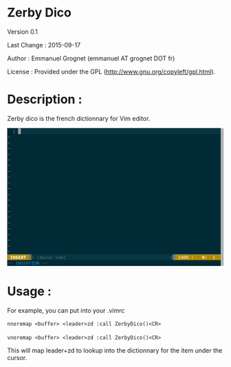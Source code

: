 Zerby Dico
==========

Version 0.1

Last Change : 2015-09-17

Author : Emmanuel Grognet (emmanuel AT grognet DOT fr)

License : Provided under the GPL (http://www.gnu.org/copyleft/gpl.html).

Description :
=============

Zerby dico is the french dictionnary for Vim editor.

![Zerby Dico Screencast](zerby-dico.gif)

Usage :
==============

For example, you can put into your .vimrc

```
nnoremap <buffer> <leader>zd :call ZerbyDico()<CR>

vnoremap <buffer> <leader>zd :call ZerbyDico()<CR>
```
This will map leader+zd to lookup into the dictionnary for the item under the cursor.
